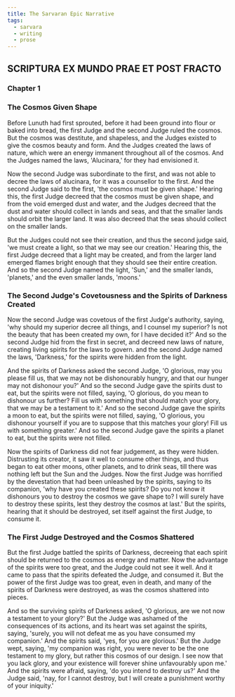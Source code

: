 ```yaml
---
title: The Sarvaran Epic Narrative
tags:
  - sarvara
  - writing
  - prose
---
```

## SCRIPTURA EX MUNDO PRAE ET POST FRACTO
### Chapter 1
### The Cosmos Given Shape
Before Lunuth had first sprouted, before it had been ground into flour or baked into bread, the first Judge and the second Judge ruled the cosmos. But the cosmos was destitute, and shapeless, and the Judges existed to give the cosmos beauty and form. And the Judges created the laws of nature, which were an energy immanent throughout all of the cosmos. And the Judges named the laws, 'Alucinara,' for they had envisioned it.

Now the second Judge was subordinate to the first, and was not able to decree the laws of alucinara, for it was a counsellor to the first. And the second Judge said to the first, 'the cosmos must be given shape.' Hearing this, the first Judge decreed that the cosmos must be given shape, and from the void emerged dust and water, and the Judges decreed that the dust and water should collect in lands and seas, and that the smaller lands should orbit the larger land. It was also decreed that the seas should collect on the smaller lands.

But the Judges could not see their creation, and thus the second judge said, 'we must create a light, so that we may see our creation.' Hearing this, the first Judge decreed that a light may be created, and from the larger land emerged flames bright enough that they should see their entire creation. And so the second Judge named the light, 'Sun,' and the smaller lands, 'planets,' and the even smaller lands, 'moons.'
### The Second Judge's Covetousness and the Spirits of Darkness Created
Now the second Judge was covetous of the first Judge's authority, saying, 'why should my superior decree all things, and I counsel my superior? Is not the beauty that has been created my own, for I have decided it?' And so the second Judge hid from the first in secret, and decreed new laws of nature, creating living spirits for the laws to govern. and the second Judge named the laws, 'Darkness,' for the spirits were hidden from the light.

And the spirits of Darkness asked the second Judge, 'O glorious, may you please fill us, that we may not be dishonourably hungry, and that our hunger may not dishonour you?' And so the second Judge gave the spirits dust to eat, but the spirits were not filled, saying, 'O glorious, do you mean to dishonour us further? Fill us with something that should match your glory, that we may be a testament to it.' And so the second Judge gave the spirits a moon to eat, but the spirits were not filled, saying, 'O glorious, you dishonour yourself if you are to suppose that this matches your glory! Fill us with something greater.' And so the second Judge gave the spirits a planet to eat, but the spirits were not filled.

Now the spirits of Darkness did not fear judgement, as they were hidden. Distrusting its creator, it saw it well to consume other things, and thus began to eat other moons, other planets, and to drink seas, till there was nothing left but the Sun and the Judges. Now the first Judge was horrified by the devestation that had been unleashed by the spirits, saying to its companion, 'why have you created these spirits? Do you not know it dishonours you to destroy the cosmos we gave shape to? I will surely have to destroy these spirits, lest they destroy the cosmos at last.' But the spirits, hearing that it should be destroyed, set itself against the first Judge, to consume it.
### The First Judge Destroyed and the Cosmos Shattered
But the first Judge battled the spirits of Darkness, decreeing that each spirit should be returned to the cosmos as energy and matter. Now the advantage of the spirits were too great, and the Judge could not see it well. And it came to pass that the spirits defeated the Judge, and consumed it. But the power of the first Judge was too great, even in death, and many of the spirits of Darkness were destroyed, as was the cosmos shattered into pieces.

And so the surviving spirits of Darkness asked, 'O glorious, are we not now a testament to your glory?' But the Judge was ashamed of the consequences of its actions, and its heart was set against the spirits, saying, 'surely, you will not defeat me as you have consumed my companion.' And the spirits said, 'yes, for you are glorious.' But the Judge wept, saying, 'my companion was right, you were never to be the one testament to my glory, but rather this cosmos of our design. I see now that you lack glory, and your existence will forever shine unfavourably upon me.' And the spirits were afraid, saying, 'do you intend to destroy us?' And the Judge said, 'nay, for I cannot destroy, but I will create a punishment worthy of your iniquity.'